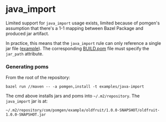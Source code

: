 # java_import

Limited support for `java_import` usage exists, limited because of pomgen's assumption that there's a 1-1 mapping between Bazel Package and produced jar artifact.

In practice, this means that the `java_import` rule can only reference a single jar file ([example](oldfruit/BUILD)). The corresponding [BUILD.pom](oldfruit/MVN-INF/BUILD.pom) file must specify the `jar_path` attribute.


### Generating poms

From the root of the repository:

```
bazel run //maven -- -a pomgen,install -t examples/java-import
```

The cmd above installs jars and poms into `~/.m2/repository`. The `java_import` jar is at:
```
~/.m2/repository/com/pomgen/example/oldfruit/1.0.0-SNAPSHOT/oldfruit-1.0.0-SNAPSHOT.jar
```
